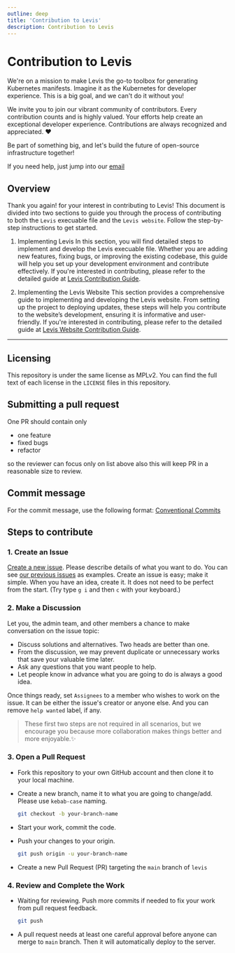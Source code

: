 ```yaml
---
outline: deep
title: 'Contribution to Levis'
description: Contribution to Levis
---
```


# Contribution to Levis
We're on a mission to make Levis the go-to toolbox for generating Kubernetes manifests. Imagine it as the Kubernetes for developer experience. This is a big goal, and we can't do it without you!

We invite you to join our vibrant community of contributors. Every contribution counts and is highly valued. Your efforts help create an exceptional developer experience. Contributions are always recognized and appreciated. ❤️

Be part of something big, and let's build the future of open-source infrastructure together!

If you need help, just jump into our [email](mailto:levis.tools@gmail.com)

## Overview
Thank you again! for your interest in contributing to Levis! This document is divided into two sections to guide you through the process of contributing to both the `Levis` execuable file and the `Levis website`. Follow the step-by-step instructions to get started.

1. Implementing Levis
In this section, you will find detailed steps to implement and develop the Levis execuable file. Whether you are adding new features, fixing bugs, or improving the existing codebase, this guide will help you set up your development environment and contribute effectively. If you're interested in contributing, please refer to the detailed guide at [Levis Contribution Guide](./levis/getting-started.md).

2. Implementing the Levis Website
This section provides a comprehensive guide to implementing and developing the Levis website. From setting up the project to deploying updates, these steps will help you contribute to the website’s development, ensuring it is informative and user-friendly. If you're interested in contributing, please refer to the detailed guide at [Levis Website Contribution Guide](./web/getting-started.md).

---

## Licensing

This repository is under the same license as MPLv2. You can find the full text of each license in the `LICENSE` files in this repository.


## Submitting a pull request
One PR should contain only
- one feature
- fixed bugs
- refactor

so the reviewer can focus only on list above also this will keep PR in a reasonable size to review.


## Commit message
For the commit message, use the following format: [Conventional Commits](https://www.conventionalcommits.org/en/v1.0.0/#specification)


## Steps to contribute

<!-- ![how to contribute flow diagram](assets/images/how-to-contribute.png) -->

### 1. Create an Issue
[Create a new issue](https://github.com/jumpbox-academy/levis/issues/new). Please describe details of what you want to do. You can see [our previous issues](https://github.com/jumpbox-academy/levis/issues) as examples. Create an issue is easy; make it simple. When you have an idea, create it. It does not need to be perfect from the start. (Try type `g i` and then `c` with your keyboard.)

### 2. Make a Discussion
Let you, the admin team, and other members a chance to make conversation on the issue topic:

  - Discuss solutions and alternatives. Two heads are better than one.
  - From the discussion, we may prevent duplicate or unnecessary works that save your valuable time later.
  - Ask any questions that you want people to help.
  - Let people know in advance what you are going to do is always a good idea.

Once things ready, set `Assignees` to a member who wishes to work on the issue. It can be either the issue's creator or anyone else. And you can remove `help wanted` label, if any.

> These first two steps are not required in all scenarios, but we encourage you because more collaboration makes things better and more enjoyable.✨

### 3. Open a Pull Request
- Fork this repository to your own GitHub account and then clone it to your local machine.
- Create a new branch, name it to what you are going to change/add. Please use `kebab-case` naming.
  ```sh
  git checkout -b your-branch-name
  ```
- Start your work, commit the code.
- Push your changes to your origin.
  ```sh
  git push origin -u your-branch-name
  ```

- Create a new Pull Request (PR) targeting the `main` branch of `levis`

### 4. Review and Complete the Work
- Waiting for reviewing. Push more commits if needed to fix your work from pull request feedback.
  ```sh
  git push
  ```
- A pull request needs at least one careful approval before anyone can merge to `main` branch. Then it will automatically deploy to the server.
